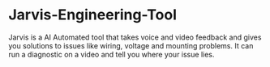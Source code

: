 # Jarvis-Engineering-Tool
Jarvis is a AI Automated tool that takes voice and video feedback and gives you solutions to issues like wiring, voltage and mounting problems. It can run a diagnostic on a video and tell you where your issue lies. 
